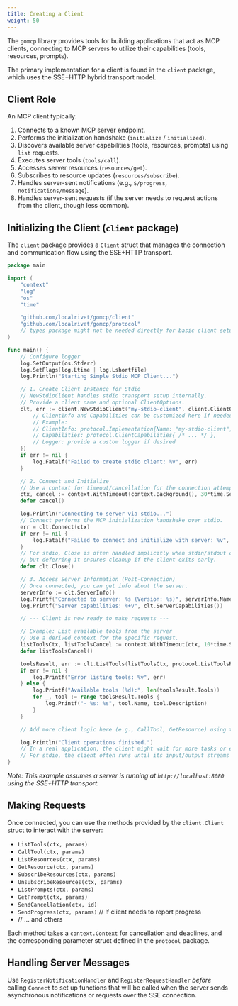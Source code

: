 ```yaml
---
title: Creating a Client
weight: 50
---
```


The `gomcp` library provides tools for building applications that act as MCP clients, connecting to MCP servers to utilize their capabilities (tools, resources, prompts).

The primary implementation for a client is found in the `client` package, which uses the SSE+HTTP hybrid transport model.

## Client Role

An MCP client typically:

1.  Connects to a known MCP server endpoint.
2.  Performs the initialization handshake (`initialize` / `initialized`).
3.  Discovers available server capabilities (tools, resources, prompts) using `list` requests.
4.  Executes server tools (`tools/call`).
5.  Accesses server resources (`resources/get`).
6.  Subscribes to resource updates (`resources/subscribe`).
7.  Handles server-sent notifications (e.g., `$/progress`, `notifications/message`).
8.  Handles server-sent requests (if the server needs to request actions from the client, though less common).

## Initializing the Client (`client` package)

The `client` package provides a `Client` struct that manages the connection and communication flow using the SSE+HTTP transport.

```go
package main

import (
	"context"
	"log"
	"os"
	"time"

	"github.com/localrivet/gomcp/client"
	"github.com/localrivet/gomcp/protocol"
	// types package might not be needed directly for basic client setup
)

func main() {
	// Configure logger
	log.SetOutput(os.Stderr)
	log.SetFlags(log.Ltime | log.Lshortfile)
	log.Println("Starting Simple Stdio MCP Client...")

	// 1. Create Client Instance for Stdio
	// NewStdioClient handles stdio transport setup internally.
	// Provide a client name and optional ClientOptions.
	clt, err := client.NewStdioClient("my-stdio-client", client.ClientOptions{
		// ClientInfo and Capabilities can be customized here if needed.
		// Example:
		// ClientInfo: protocol.Implementation{Name: "my-stdio-client", Version: "1.0"},
		// Capabilities: protocol.ClientCapabilities{ /* ... */ },
		// Logger: provide a custom logger if desired
	})
	if err != nil {
		log.Fatalf("Failed to create stdio client: %v", err)
	}

	// 2. Connect and Initialize
	// Use a context for timeout/cancellation for the connection attempt.
	ctx, cancel := context.WithTimeout(context.Background(), 30*time.Second)
	defer cancel()

	log.Println("Connecting to server via stdio...")
	// Connect performs the MCP initialization handshake over stdio.
	err = clt.Connect(ctx)
	if err != nil {
		log.Fatalf("Failed to connect and initialize with server: %v", err)
	}
	// For stdio, Close is often handled implicitly when stdin/stdout close,
	// but deferring it ensures cleanup if the client exits early.
	defer clt.Close()

	// 3. Access Server Information (Post-Connection)
	// Once connected, you can get info about the server.
	serverInfo := clt.ServerInfo()
	log.Printf("Connected to server: %s (Version: %s)", serverInfo.Name, serverInfo.Version)
	log.Printf("Server capabilities: %+v", clt.ServerCapabilities())

	// --- Client is now ready to make requests ---

	// Example: List available tools from the server
	// Use a derived context for the specific request.
	listToolsCtx, listToolsCancel := context.WithTimeout(ctx, 10*time.Second)
	defer listToolsCancel()

	toolsResult, err := clt.ListTools(listToolsCtx, protocol.ListToolsRequestParams{})
	if err != nil {
		log.Printf("Error listing tools: %v", err)
	} else {
		log.Printf("Available tools (%d):", len(toolsResult.Tools))
		for _, tool := range toolsResult.Tools {
			log.Printf("- %s: %s", tool.Name, tool.Description)
		}
	}

	// Add more client logic here (e.g., CallTool, GetResource) using the 'clt' instance.

	log.Println("Client operations finished.")
	// In a real application, the client might wait for more tasks or exit.
	// For stdio, the client often runs until its input/output streams are closed.
}

```

_Note: This example assumes a server is running at `http://localhost:8080` using the SSE+HTTP transport._

## Making Requests

Once connected, you can use the methods provided by the `client.Client` struct to interact with the server:

- `ListTools(ctx, params)`
- `CallTool(ctx, params)`
- `ListResources(ctx, params)`
- `GetResource(ctx, params)`
- `SubscribeResources(ctx, params)`
- `UnsubscribeResources(ctx, params)`
- `ListPrompts(ctx, params)`
- `GetPrompt(ctx, params)`
- `SendCancellation(ctx, id)`
- `SendProgress(ctx, params)` // If client needs to report progress
- // ... and others

Each method takes a `context.Context` for cancellation and deadlines, and the corresponding parameter struct defined in the `protocol` package.

## Handling Server Messages

Use `RegisterNotificationHandler` and `RegisterRequestHandler` _before_ calling `Connect` to set up functions that will be called when the server sends asynchronous notifications or requests over the SSE connection.
